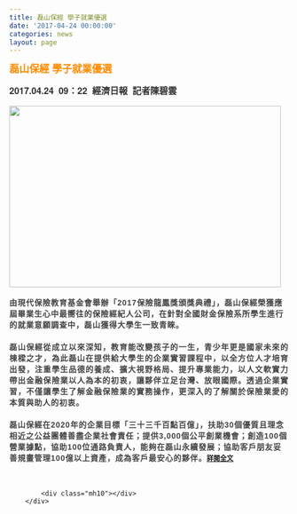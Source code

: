 ```yaml
---
title: 磊山保經 學子就業優選
date: '2017-04-24 00:00:00'
categories: news
layout: page
---
```


<div class="text">
			<div>
	<div>
		<h1 style="border: 0px none; margin: 0px; outline: none 0px; padding: 0px; font-stretch: normal; font-size: 30px; line-height: 1.3; font-family: 微软雅黑, 黑体, &quot;helvetica neue&quot;, &quot;lucida grande&quot;, Arial, PMingLiU, &quot;Trebuchet MS&quot;, Helvetica, Verdana, sans-serif; color: rgb(49, 49, 51); width: 630px;">
			<strong><span style="color:#ff8c00;"><span style="font-size:18px;">磊山保經 學子就業優選</span></span></strong></h1>
		<div>
			&nbsp;</div>
		<h1 style="border: 0px none; margin: 0px; outline: none 0px; padding: 0px; font-stretch: normal; font-size: 30px; line-height: 1.3; font-family: 微软雅黑, 黑体, &quot;helvetica neue&quot;, &quot;lucida grande&quot;, Arial, PMingLiU, &quot;Trebuchet MS&quot;, Helvetica, Verdana, sans-serif; color: rgb(49, 49, 51); width: 630px;">
			<strong><span style="font-size: 16px;">2017.04.24 &nbsp;09：22 &nbsp;經濟日報 &nbsp;記者陳碧雲&nbsp;</span></strong></h1>
		<div>
			&nbsp;</div>
		<div>
			<strong><img alt="" src="http://lsapp.leishan.com.tw/UserFiles/images/%E5%9C%96%E8%AA%AA%EF%BC%9A%E8%B2%A1%E7%B6%93%E4%BF%9D%E9%9A%AA%E7%B3%BB%E6%89%80%E7%95%A2%E6%A5%AD%E7%94%9F%EF%BC%8C%E6%9C%80%E5%9A%AE%E5%BE%80%E7%9A%84%E4%BF%9D%E9%9A%AA%E7%B6%93%E7%B4%80%E4%BA%BA%E5%85%AC%E5%8F%B8%E3%80%8C%E7%A3%8A%E5%B1%B1%E4%BF%9D%E7%B6%93%E3%80%8D%E3%80%82.jpg" style="width: 490px; height: 327px;"></strong></div>
		<div>
			<br>
			<strong><span style="font-size:14px;"><span style="color: rgb(68, 68, 68); font-family: Helvetica, &quot;Heiti TC&quot;, &quot;Segoe UI&quot;, Meiryo, 微軟正黑體; letter-spacing: 1px; text-align: justify;">由現代保險教育基金會舉辦「2017保險龍鳳獎頒獎典禮」，磊山保經榮獲應屆畢業生心中最嚮往的保險經紀人公司，在針對全國財金保險系所學生進行的就業意願調查中，磊山獲得大學生一致青睞。</span></span></strong>
			<p style="margin: 20px 0px; color: rgb(68, 68, 68); font-family: Helvetica, &quot;Heiti TC&quot;, &quot;Segoe UI&quot;, Meiryo, 微軟正黑體; font-size: 18px; letter-spacing: 1px; text-align: justify;">
				<strong><span style="font-size:14px;">磊山保經從成立以來深知，教育能改變孩子的一生，青少年更是國家未來的棟樑之才，為此磊山在提供給大學生的企業實習課程中，以全方位人才培育出發，注重學生品德的養成、擴大視野格局、提升專業能力，以人文軟實力帶出金融保險業以人為本的初衷，讓夥伴立足台灣、放眼國際。透過企業實習，不僅讓學生了解金融保險業的實務操作，更深入的了解關於保險業愛的本質與助人的初衷。</span></strong></p>
			<strong><span style="font-size:14px;"><span style="color: rgb(68, 68, 68); font-family: Helvetica, &quot;Heiti TC&quot;, &quot;Segoe UI&quot;, Meiryo, 微軟正黑體; letter-spacing: 1px; text-align: justify;">磊山保經在2020年的企業目標「三十三千百點百億」，扶助30個優質且理念相近之公益團體善盡企業社會責任；提供3,000個公平創業機會；創造100個營業據點，協助100位通路負責人，能夠在磊山永續發展；協助客戶朋友妥善規畫管理100億以上資產，成為客戶最安心的夥伴。</span><font face="Microsoft Jhenghei, Verdana, Arial, PMingLiU, sans-serif" style="font-size: 9pt;"><a href="https://money.udn.com/money/story/5636/2421135">詳閱全文</a></font></span></strong></div>
	</div>
	<div>
		&nbsp;</div>
</div>
<div>
	&nbsp;</div>

			<div class="mh10"></div>
		</div>